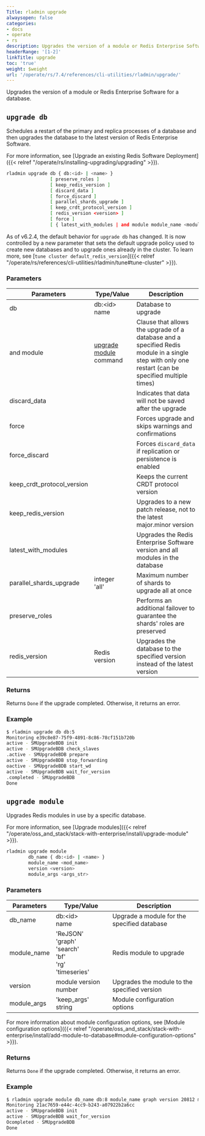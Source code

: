 ```yaml
---
Title: rladmin upgrade
alwaysopen: false
categories:
- docs
- operate
- rs
description: Upgrades the version of a module or Redis Enterprise Software for a database.
headerRange: '[1-2]'
linkTitle: upgrade
toc: 'true'
weight: $weight
url: '/operate/rs/7.4/references/cli-utilities/rladmin/upgrade/'
---
```


Upgrades the version of a module or Redis Enterprise Software for a database.

## `upgrade db`

Schedules a restart of the primary and replica processes of a database and then upgrades the database to the latest version of Redis Enterprise Software.

For more information, see [Upgrade an existing Redis Software Deployment]({{< relref "/operate/rs/installing-upgrading/upgrading" >}}).

```sh
rladmin upgrade db { db:<id> | <name> }
                [ preserve_roles ]
                [ keep_redis_version ]
                [ discard_data ]
                [ force_discard ]
                [ parallel_shards_upgrade ]
                [ keep_crdt_protocol_version ]
                [ redis_version <version> ]
                [ force ]
                [ { latest_with_modules | and module module_name <module name> version <version> module_args <arguments string> } ]
```

As of v6.2.4, the default behavior for `upgrade db` has changed.  It is now controlled by a new parameter that sets the default upgrade policy used to create new databases and to upgrade ones already in the cluster.  To learn more, see [`tune cluster default_redis_version`]({{< relref "/operate/rs/references/cli-utilities/rladmin/tune#tune-cluster" >}}).

### Parameters

| Parameters                 | Type/Value               | Description                                                                                                            |
|----------------------------|--------------------------|------------------------------------------------------------------------------------------------------------------------|
| db                         | db:\<id\> <br />name     | Database to upgrade                                                                                                    |
| and module | [upgrade module](#upgrade-module) command | Clause that allows the upgrade of a database and a specified Redis module in a single step with only one restart (can be specified multiple times)  |
| discard_data               |                          | Indicates that data will not be saved after the upgrade                                                                |
| force                      |                          | Forces upgrade and skips warnings and confirmations                                                                    |
| force_discard              |                          | Forces `discard_data` if replication or persistence is enabled                                                   |
| keep_crdt_protocol_version |                          | Keeps the current CRDT protocol version                                                                                |
| keep_redis_version       |                          | Upgrades to a new patch release, not to the latest major.minor version                                                 |
| latest_with_modules        |                          | Upgrades the Redis Enterprise Software version and all modules in the database                                                             |
| parallel_shards_upgrade    | integer <br />'all'        | Maximum number of shards to upgrade all at once                                                                        |
| preserve_roles             |                          | Performs an additional failover to guarantee the shards' roles are preserved                                             |
| redis_version              | Redis version            | Upgrades the database to the specified version instead of the latest version                                               |

### Returns

Returns `Done` if the upgrade completed. Otherwise, it returns an error.

### Example

```sh
$ rladmin upgrade db db:5
Monitoring e39c8e87-75f9-4891-8c86-78cf151b720b
active - SMUpgradeBDB init
active - SMUpgradeBDB check_slaves
.active - SMUpgradeBDB prepare
active - SMUpgradeBDB stop_forwarding
oactive - SMUpgradeBDB start_wd
active - SMUpgradeBDB wait_for_version
.completed - SMUpgradeBDB
Done
```

## `upgrade module`

Upgrades Redis modules in use by a specific database.

For more information, see [Upgrade modules]({{< relref "/operate/oss_and_stack/stack-with-enterprise/install/upgrade-module" >}}).

```sh
rladmin upgrade module
        db_name { db:<id> | <name> }
        module_name <mod_name>
        version <version>
        module_args <args_str>
```

### Parameters

| Parameters                 | Type/Value               | Description                                                                                                            |
|----------------------------|--------------------------|------------------------------------------------------------------------------------------------------------------------|
| db_name                    | db:\<id\> <br />name     | Upgrade a module for the specified database                                                                                     |
| module_name                | 'ReJSON'<br />'graph'<br />'search'<br />'bf'<br />'rg'<br />'timeseries' | Redis module to upgrade                                       |
| version                    | module version number    | Upgrades the module to the specified version                                                                               |
| module_args                | 'keep_args'<br />string    | Module configuration options                                                                                                       |

For more information about module configuration options, see [Module configuration options]({{< relref "/operate/oss_and_stack/stack-with-enterprise/install/add-module-to-database#module-configuration-options" >}}).

### Returns

Returns `Done` if the upgrade completed. Otherwise, it returns an error.

### Example

```sh
$ rladmin upgrade module db_name db:8 module_name graph version 20812 module_args ""
Monitoring 21ac7659-e44c-4cc9-b243-a07922b2a6cc
active - SMUpgradeBDB init
active - SMUpgradeBDB wait_for_version
Ocompleted - SMUpgradeBDB
Done
```
